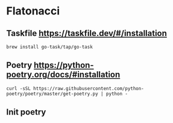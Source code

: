 # Flatonacci

## Taskfile https://taskfile.dev/#/installation

```
brew install go-task/tap/go-task
```

## Poetry https://python-poetry.org/docs/#installation

```
curl -sSL https://raw.githubusercontent.com/python-poetry/poetry/master/get-poetry.py | python -
```

## Init poetry
